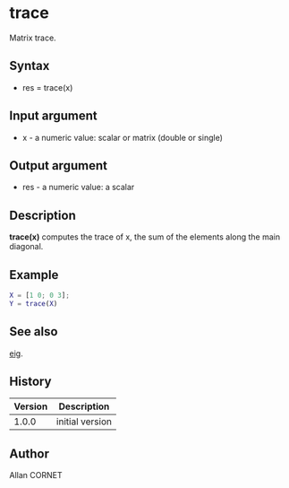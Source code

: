 

# trace

Matrix trace.

## Syntax

- res = trace(x)

## Input argument

 - x - a numeric value: scalar or matrix (double or single)

## Output argument

 - res - a numeric value: a scalar

## Description


  <p><b>trace(x)</b> computes the trace of x, the sum of the elements along the main diagonal.</p>


## Example

```matlab
X = [1 0; 0 3];
Y = trace(X)
```

## See also

[eig](eig.html).
## History

|Version|Description|
|------|------|
|1.0.0|initial version|


## Author

Allan CORNET



